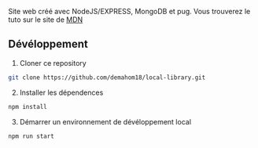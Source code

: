 Site web créé avec NodeJS/EXPRESS, MongoDB et pug. Vous trouverez le tuto sur le site de [MDN](https://developer.mozilla.org/fr/docs/Learn/Server-side/Express_Nodejs)

## Dévéloppement

1. Cloner ce repository

```bash
git clone https://github.com/demahom18/local-library.git
```

2. Installer les dépendences

```bash
npm install
```

3. Démarrer un environnement de dévéloppement local

```bash
npm run start
```
